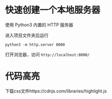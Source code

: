# 快速创建一个本地服务器

使用 Python3 内置的 HTTP 服务器

进入项目文件夹后运行

```
python3 -m http.server 8000
```

打开浏览器，访问 `http://localhost:8000/`



# 代码高亮

下载css文件https://cdnjs.com/libraries/highlight.js